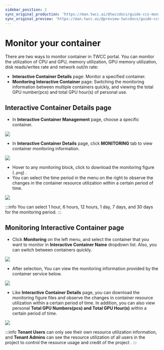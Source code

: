 ```yaml
---
sidebar_position: 2
sync_original_production: 'https://man.twcc.ai/@twccdocs/guide-ccs-monitor-en' 
sync_original_preview: 'https://man.twcc.ai/@preview-twccdocs/guide-ccs-monitor-en' 
---
```


# Monitor your container

There are two ways to monitor container in TWCC portal. You can monitor the utilization of CPU and GPU, memory utilization, GPU memory utilization, disk reads/writes rate and network out/in rate:


- **Interactive Container Details** page: Monitor a specified container.
- **Monitoring Interactive Container** page: Switching the monitoring information between multiple containers quickly, and viewing the total GPU number(pcs) and total GPU hour(s) of personal use. 

## Interactive Container Details page

* In **Interactive Container Management** page, choose a specific container.

![](https://cos.twcc.ai/SYS-MANUAL/uploads/upload_0cb7e457f14ebc979c9731f19e1ed1a8.png)



* In **Interactive Container Details** page, click **MONITORING** tab to view container monitoring information.

![](https://cos.twcc.ai/SYS-MANUAL/uploads/upload_ba9484f4152a48c403aa621977291e3b.png)


- Hover to any monitoring block, click <i class="fa fa-arrow-circle-o-down" aria-hidden="true"></i> to download the monitoring figure (`.png`) .
- You can select the time period in the menu on the right to observe the changes in the container resource utilization within a certain period of time.

![](https://cos.twcc.ai/SYS-MANUAL/uploads/upload_9195b9f05876c34d1671ce0048f3b5d0.png)


:::info
You can select 1 hour, 6 hours, 12 hours, 1 day, 7 days, and 30 days for the monitoring period.
:::


## Monitoring Interactive Container page

* Click **Monitoring** on the left menu, and select the container that you want to monitor in **Interactive Container Name** dropdown list. Also, you can switch between containers quickly.

![](https://cos.twcc.ai/SYS-MANUAL/uploads/upload_5037f491c8ac81a6be8362c078ca3879.png)


* After selection, You can view the monitoring information provided by the container service below.

![](https://cos.twcc.ai/SYS-MANUAL/uploads/upload_ab09e7dfb61eba798141f5b2a4fd2490.png)


- Like **Interactive Container Details** page, you can download the monitoring figure files and observe the changes in container resource utilization within a certain period of time. In addition, you can also view personal **Total GPU Numbers(pcs) and Total GPU Hour(s)** within a certain period of time.


![](https://cos.twcc.ai/SYS-MANUAL/uploads/upload_6411c83470541a125399dab70f789b79.png)




:::info
**Tenant Users** can only see their own resource utilization information, and **Tenant Admins** can see the resource utilization of all users in the project to control the resource usage and credit of the project .
:::